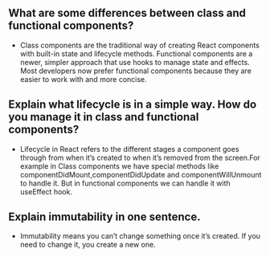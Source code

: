 ## What are some differences between class and functional components?

- Class components are the traditional way of creating React components with built-in state and lifecycle methods. Functional components are a newer, simpler approach that use hooks to manage state and effects. Most developers now prefer functional components because they are easier to work with and more concise.

## Explain what lifecycle is in a simple way. How do you manage it in class and functional components?

- Lifecycle in React refers to the different stages a component goes through from when it’s created to when it’s removed from the screen.For example in Class components we have special methods like componentDidMount,componentDidUpdate and componentWillUnmount to handle it.
But in functional components we can handle it with useEffect hook.

## Explain immutability in one sentence.

- Immutability means you can’t change something once it’s created. If you need to change it, you create a new one.